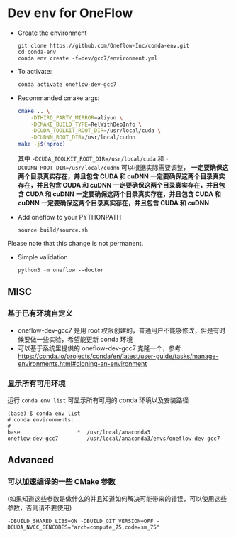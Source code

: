 # Dev env for OneFlow

- Create the environment
    ```
    git clone https://github.com/Oneflow-Inc/conda-env.git
    cd conda-env
    conda env create -f=dev/gcc7/environment.yml
    ```

- To activate:
    ```bash
    conda activate oneflow-dev-gcc7
    ```

- Recommanded cmake args:
    ```bash
    cmake .. \
        -DTHIRD_PARTY_MIRROR=aliyun \
        -DCMAKE_BUILD_TYPE=RelWithDebInfo \
        -DCUDA_TOOLKIT_ROOT_DIR=/usr/local/cuda \
        -DCUDNN_ROOT_DIR=/usr/local/cudnn
    make -j$(nproc)
    ```
    其中 `-DCUDA_TOOLKIT_ROOT_DIR=/usr/local/cuda` 和 `-DCUDNN_ROOT_DIR=/usr/local/cudnn` 可以根据实际需要调整，
    **一定要确保这两个目录真实存在，并且包含 CUDA 和 cuDNN**
    **一定要确保这两个目录真实存在，并且包含 CUDA 和 cuDNN**
    **一定要确保这两个目录真实存在，并且包含 CUDA 和 cuDNN**
    **一定要确保这两个目录真实存在，并且包含 CUDA 和 cuDNN**
    **一定要确保这两个目录真实存在，并且包含 CUDA 和 cuDNN**
- Add oneflow to your PYTHONPATH

    ```
    source build/source.sh
    ```

Please note that this change is not permanent.

- Simple validation

    ```
    python3 -m oneflow --doctor
    ```
## MISC
### 基于已有环境自定义
- oneflow-dev-gcc7 是用 root 权限创建的，普通用户不能够修改，但是有时候要做一些实验，希望能更新 conda 环境
- 可以基于系统里提供的 oneflow-dev-gcc7 克隆一个，参考 https://conda.io/projects/conda/en/latest/user-guide/tasks/manage-environments.html#cloning-an-environment

### 显示所有可用环境
运行 `conda env list` 可显示所有可用的 conda 环境以及安装路径

```
(base) $ conda env list
# conda environments:
#
base                  *  /usr/local/anaconda3
oneflow-dev-gcc7         /usr/local/anaconda3/envs/oneflow-dev-gcc7
```

## Advanced
### 可以加速编译的一些 CMake 参数
(如果知道这些参数是做什么的并且知道如何解决可能带来的错误，可以使用这些参数，否则请不要使用)

```
-DBUILD_SHARED_LIBS=ON -DBUILD_GIT_VERSION=OFF -DCUDA_NVCC_GENCODES="arch=compute_75,code=sm_75"
```
